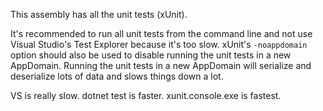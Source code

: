 ﻿This assembly has all the unit tests (xUnit).

It's recommended to run all unit tests from the command line and not use Visual Studio's
Test Explorer because it's too slow. xUnit's `-noappdomain` option should also be used
to disable running the unit tests in a new AppDomain. Running the unit tests in a new
AppDomain will serialize and deserialize lots of data and slows things down a lot.

VS is really slow. dotnet test is faster. xunit.console.exe is fastest.
